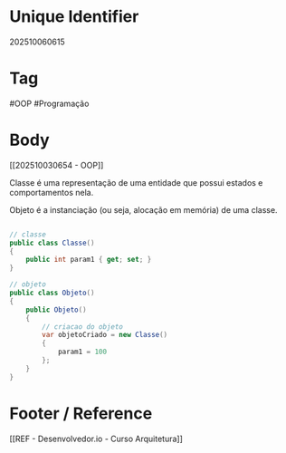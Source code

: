 # Unique Identifier
202510060615

# Tag
#OOP #Programação 

# Body
[[202510030654 - OOP]]

Classe é uma representação de uma entidade que possui estados e comportamentos nela. 

Objeto é a instanciação (ou seja, alocação em memória) de uma classe.

```csharp

// classe
public class Classe()
{
	public int param1 { get; set; } 
}

// objeto
public class Objeto()
{
	public Objeto()
	{
		// criacao do objeto
		var objetoCriado = new Classe()
		{
			param1 = 100
		};
	}
}
```

# Footer / Reference
[[REF - Desenvolvedor.io - Curso Arquitetura]]
